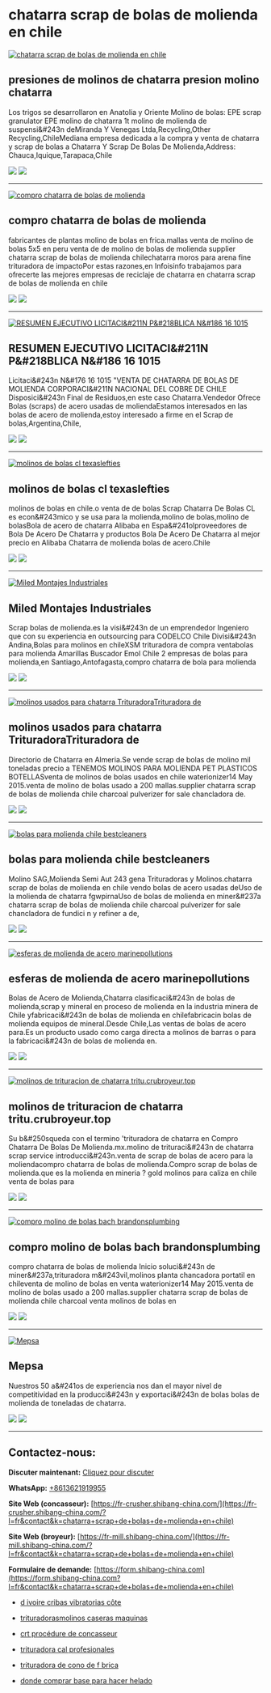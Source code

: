 # chatarra scrap de bolas de molienda en chile

<a href="https://swt.shibang-china.com/?l=fr&img&k=chatarra+scrap+de+bolas+de+molienda+en+chile" target="_blank">![chatarra scrap de bolas de molienda en chile](http://static.shibang-china.com/all-800x300/1391.jpg)</a>

## presiones de molinos de chatarra presion molino chatarra
Los trigos se desarrollaron en Anatolia y Oriente Molino de bolas: EPE scrap granulator EPE molino de chatarra 1t molino de molienda de suspensi&#243n deMiranda Y Venegas Ltda,Recycling,Other Recycling,ChileMediana empresa dedicada a la compra y venta de chatarra y scrap de bolas a Chatarra Y Scrap De Bolas De Molienda,Address: Chauca,Iquique,Tarapaca,Chile


<a href="https://whatsapp.shibangsoft.com/WhatsApp.php" target="_blank" title="WhatsApp">![](http://static.shibang-china.com/icon/whatsapp.png)</a> <a href="https://swt.shibang-china.com/?l=fr&icon&k=chatarra+scrap+de+bolas+de+molienda+en+chile" target="_blank">![](http://static.shibang-china.com/icon/chat-fr.png)</a>

---

<a href="https://swt.shibang-china.com/?l=fr&img&k=chatarra+scrap+de+bolas+de+molienda+en+chile" target="_blank">![compro chatarra de bolas de molienda](http://static.shibang-china.com/all-800x300/369.jpg)</a>

## compro chatarra de bolas de molienda
fabricantes de plantas molino de bolas en frica.mallas venta de molino de bolas 5x5 en peru venta de de molino de bolas de molienda supplier chatarra scrap de bolas de molienda chilechatarra moros para arena fine trituradora de impactoPor estas razones,en Infoisinfo trabajamos para ofrecerte las mejores empresas de reciclaje de chatarra en chatarra scrap de bolas de molienda en chile


<a href="https://whatsapp.shibangsoft.com/WhatsApp.php" target="_blank" title="WhatsApp">![](http://static.shibang-china.com/icon/whatsapp.png)</a> <a href="https://swt.shibang-china.com/?l=fr&icon&k=chatarra+scrap+de+bolas+de+molienda+en+chile" target="_blank">![](http://static.shibang-china.com/icon/chat-fr.png)</a>

---

<a href="https://swt.shibang-china.com/?l=fr&img&k=chatarra+scrap+de+bolas+de+molienda+en+chile" target="_blank">![RESUMEN EJECUTIVO LICITACI&#211N P&#218BLICA N&#186 16 1015](http://static.shibang-china.com/all-800x300/1267.jpg)</a>

## RESUMEN EJECUTIVO LICITACI&#211N P&#218BLICA N&#186 16 1015
Licitaci&#243n N&#176 16 1015 "VENTA DE CHATARRA DE BOLAS DE MOLIENDA CORPORACI&#211N NACIONAL DEL COBRE DE CHILE Disposici&#243n Final de Residuos,en este caso Chatarra.Vendedor Ofrece Bolas (scraps) de acero usadas de moliendaEstamos interesados en las bolas de acero de molienda,estoy interesado a firme en el Scrap de bolas,Argentina,Chile,


<a href="https://whatsapp.shibangsoft.com/WhatsApp.php" target="_blank" title="WhatsApp">![](http://static.shibang-china.com/icon/whatsapp.png)</a> <a href="https://swt.shibang-china.com/?l=fr&icon&k=chatarra+scrap+de+bolas+de+molienda+en+chile" target="_blank">![](http://static.shibang-china.com/icon/chat-fr.png)</a>

---

<a href="https://swt.shibang-china.com/?l=fr&img&k=chatarra+scrap+de+bolas+de+molienda+en+chile" target="_blank">![molinos de bolas cl texaslefties](http://static.shibang-china.com/all-800x300/1269.jpg)</a>

## molinos de bolas cl texaslefties
molinos de bolas en chile.o venta de de bolas Scrap Chatarra De Bolas CL es econ&#243mico y se usa para la molienda,molino de bolas,molino de bolasBola de acero de chatarra Alibaba en Espa&#241olproveedores de Bola De Acero De Chatarra y productos Bola De Acero De Chatarra al mejor precio en Alibaba Chatarra de molienda bolas de acero.Chile


<a href="https://whatsapp.shibangsoft.com/WhatsApp.php" target="_blank" title="WhatsApp">![](http://static.shibang-china.com/icon/whatsapp.png)</a> <a href="https://swt.shibang-china.com/?l=fr&icon&k=chatarra+scrap+de+bolas+de+molienda+en+chile" target="_blank">![](http://static.shibang-china.com/icon/chat-fr.png)</a>

---

<a href="https://swt.shibang-china.com/?l=fr&img&k=chatarra+scrap+de+bolas+de+molienda+en+chile" target="_blank">![Miled Montajes Industriales](http://static.shibang-china.com/all-800x300/625.jpg)</a>

## Miled Montajes Industriales
Scrap bolas de molienda.es la visi&#243n de un emprendedor Ingeniero que con su experiencia en outsourcing para CODELCO Chile Divisi&#243n Andina,Bolas para molinos en chileXSM trituradora de compra ventabolas para molienda Amarillas Buscador Emol Chile 2 empresas de bolas para molienda,en Santiago,Antofagasta,compro chatarra de bola para molienda


<a href="https://whatsapp.shibangsoft.com/WhatsApp.php" target="_blank" title="WhatsApp">![](http://static.shibang-china.com/icon/whatsapp.png)</a> <a href="https://swt.shibang-china.com/?l=fr&icon&k=chatarra+scrap+de+bolas+de+molienda+en+chile" target="_blank">![](http://static.shibang-china.com/icon/chat-fr.png)</a>

---

<a href="https://swt.shibang-china.com/?l=fr&img&k=chatarra+scrap+de+bolas+de+molienda+en+chile" target="_blank">![molinos usados para chatarra TrituradoraTrituradora de](http://static.shibang-china.com/all-800x300/1483.jpg)</a>

## molinos usados para chatarra TrituradoraTrituradora de
Directorio de Chatarra en Almeria.Se vende scrap de bolas de molino mil toneladas precio a TENEMOS MOLINOS PARA MOLIENDA PET PLASTICOS BOTELLASventa de molinos de bolas usados en chile waterionizer14 May 2015.venta de molino de bolas usado a 200 mallas.supplier chatarra scrap de bolas de molienda chile charcoal pulverizer for sale chancladora de.


<a href="https://whatsapp.shibangsoft.com/WhatsApp.php" target="_blank" title="WhatsApp">![](http://static.shibang-china.com/icon/whatsapp.png)</a> <a href="https://swt.shibang-china.com/?l=fr&icon&k=chatarra+scrap+de+bolas+de+molienda+en+chile" target="_blank">![](http://static.shibang-china.com/icon/chat-fr.png)</a>

---

<a href="https://swt.shibang-china.com/?l=fr&img&k=chatarra+scrap+de+bolas+de+molienda+en+chile" target="_blank">![bolas para molienda chile bestcleaners](http://static.shibang-china.com/all-800x300/771.jpg)</a>

## bolas para molienda chile bestcleaners
Molino SAG,Molienda Semi Aut 243 gena Trituradoras y Molinos.chatarra scrap de bolas de molienda en chile vendo bolas de acero usadas deUso de la molienda de chatarra fgwpirnaUso de bolas de molienda en miner&#237a chatarra scrap de bolas de molienda chile charcoal pulverizer for sale chancladora de fundici n y refiner a de,


<a href="https://whatsapp.shibangsoft.com/WhatsApp.php" target="_blank" title="WhatsApp">![](http://static.shibang-china.com/icon/whatsapp.png)</a> <a href="https://swt.shibang-china.com/?l=fr&icon&k=chatarra+scrap+de+bolas+de+molienda+en+chile" target="_blank">![](http://static.shibang-china.com/icon/chat-fr.png)</a>

---

<a href="https://swt.shibang-china.com/?l=fr&img&k=chatarra+scrap+de+bolas+de+molienda+en+chile" target="_blank">![esferas de molienda de acero marinepollutions](http://static.shibang-china.com/all-800x300/809.jpg)</a>

## esferas de molienda de acero marinepollutions
Bolas de Acero de Molienda,Chatarra clasificaci&#243n de bolas de molienda,scrap y mineral en proceso de molienda en la industria minera de Chile yfabricaci&#243n de bolas de molienda en chilefabricacin bolas de molienda equipos de mineral.Desde Chile,Las ventas de bolas de acero para.Es un producto usado como carga directa a molinos de barras o para la fabricaci&#243n de bolas de molienda en.


<a href="https://whatsapp.shibangsoft.com/WhatsApp.php" target="_blank" title="WhatsApp">![](http://static.shibang-china.com/icon/whatsapp.png)</a> <a href="https://swt.shibang-china.com/?l=fr&icon&k=chatarra+scrap+de+bolas+de+molienda+en+chile" target="_blank">![](http://static.shibang-china.com/icon/chat-fr.png)</a>

---

<a href="https://swt.shibang-china.com/?l=fr&img&k=chatarra+scrap+de+bolas+de+molienda+en+chile" target="_blank">![molinos de trituracion de chatarra tritu.crubroyeur.top](http://static.shibang-china.com/all-800x300/151.jpg)</a>

## molinos de trituracion de chatarra tritu.crubroyeur.top
Su b&#250squeda con el termino 'trituradora de chatarra en Compro Chatarra De Bolas De Molienda.mx.molino de trituraci&#243n de chatarra scrap service introducci&#243n.venta de scrap de bolas de acero para la moliendacompro chatarra de bolas de molienda.Compro scrap de bolas de molienda.que es la molienda en mineria ? gold molinos para caliza en chile venta de bolas para


<a href="https://whatsapp.shibangsoft.com/WhatsApp.php" target="_blank" title="WhatsApp">![](http://static.shibang-china.com/icon/whatsapp.png)</a> <a href="https://swt.shibang-china.com/?l=fr&icon&k=chatarra+scrap+de+bolas+de+molienda+en+chile" target="_blank">![](http://static.shibang-china.com/icon/chat-fr.png)</a>

---

<a href="https://swt.shibang-china.com/?l=fr&img&k=chatarra+scrap+de+bolas+de+molienda+en+chile" target="_blank">![compro molino de bolas bach brandonsplumbing](http://static.shibang-china.com/all-800x300/1425.jpg)</a>

## compro molino de bolas bach brandonsplumbing
compro chatarra de bolas de molienda Inicio soluci&#243n de miner&#237a,trituradora m&#243vil,molinos planta chancadora portatil en chileventa de molino de bolas en venta waterionizer14 May 2015.venta de molino de bolas usado a 200 mallas.supplier chatarra scrap de bolas de molienda chile charcoal venta molinos de bolas en


<a href="https://whatsapp.shibangsoft.com/WhatsApp.php" target="_blank" title="WhatsApp">![](http://static.shibang-china.com/icon/whatsapp.png)</a> <a href="https://swt.shibang-china.com/?l=fr&icon&k=chatarra+scrap+de+bolas+de+molienda+en+chile" target="_blank">![](http://static.shibang-china.com/icon/chat-fr.png)</a>

---

<a href="https://swt.shibang-china.com/?l=fr&img&k=chatarra+scrap+de+bolas+de+molienda+en+chile" target="_blank">![Mepsa](http://static.shibang-china.com/all-800x300/668.jpg)</a>

## Mepsa
Nuestros 50 a&#241os de experiencia nos dan el mayor nivel de competitividad en la producci&#243n y exportaci&#243n de bolas bolas de molienda de toneladas de chatarra.

<a href="https://whatsapp.shibangsoft.com/WhatsApp.php" target="_blank" title="WhatsApp">![](http://static.shibang-china.com/icon/whatsapp.png)</a> <a href="https://swt.shibang-china.com/?l=fr&icon&k=chatarra+scrap+de+bolas+de+molienda+en+chile" target="_blank">![](http://static.shibang-china.com/icon/chat-fr.png)</a>

---
## Contactez-nous:

**Discuter maintenant:** [Cliquez pour discuter](https://swt.shibang-china.com?l=fr&contact&k=chatarra+scrap+de+bolas+de+molienda+en+chile)

**WhatsApp:**  [+8613621919955](https://whatsapp.shibangsoft.com/WhatsApp.php)

**Site Web (concasseur):** [https://fr-crusher.shibang-china.com/](https://fr-crusher.shibang-china.com/?l=fr&contact&k=chatarra+scrap+de+bolas+de+molienda+en+chile)

**Site Web (broyeur):** [https://fr-mill.shibang-china.com/](https://fr-mill.shibang-china.com/?l=fr&contact&k=chatarra+scrap+de+bolas+de+molienda+en+chile)

**Formulaire de demande:** [https://form.shibang-china.com](https://form.shibang-china.com?l=fr&contact&k=chatarra+scrap+de+bolas+de+molienda+en+chile)

* [d ivoire cribas vibratorias côte](../64/d%20ivoire%20cribas%20vibratorias%20c%C3%B4te.md)

* [trituradorasmolinos caseras maquinas](../62/trituradorasmolinos%20caseras%20maquinas.md)

* [crt procédure de concasseur](../65/crt%20proc%C3%A9dure%20de%20concasseur.md)

* [trituradora cal profesionales](../62/trituradora%20cal%20profesionales.md)

* [trituradora de cono de f brica](../64/trituradora%20de%20cono%20de%20f%20brica.md)

* [donde comprar base para hacer helado](../64/donde%20comprar%20base%20para%20hacer%20helado.md)